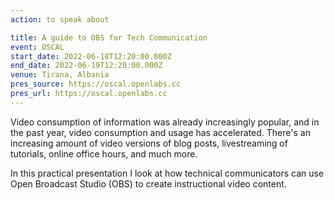 ```yaml
---
action: to speak about

title: A guide to OBS for Tech Communication
event: OSCAL
start_date: 2022-06-18T12:20:00.000Z
end_date: 2022-06-19T12:20:00.000Z
venue: Tirana, Albania
pres_source: https://oscal.openlabs.cc
pres_url: https://oscal.openlabs.cc
---
```


Video consumption of information was already increasingly popular, and in the past year, video consumption and usage has accelerated. There's an increasing amount of video versions of blog posts, livestreaming of tutorials, online office hours, and much more.

In this practical presentation I look at how technical communicators can use Open Broadcast Studio (OBS) to create instructional video content.